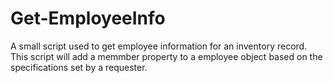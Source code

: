 # Get-EmployeeInfo
A small script used to get employee information for an inventory record.
This script will add a memmber property to a employee object based on the specifications set by a requester.
